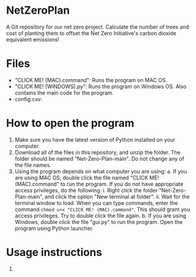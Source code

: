 # NetZeroPlan
A Git repository for our net zero project. Calculate the number of trees and cost of planting them to offset the Net Zero Initiative's carbon dioxide equivalent emissions!

# Files
- "CLICK ME! (MAC).command": Runs the program on MAC OS.
- "CLICK ME! (WINDOWS).py": Runs the program on Windows OS. Also contains the main code for the program.
- config.csv: 

# How to open the program

1. Make sure you have the latest version of Python installed on your computer.
2. Download all of the files in this repository, and unzip the folder. The folder should be named "Net-Zero-Plan-main". Do not change any of the file names.
3. Using the program depends on what computer you are using:
  a. If you are using MAC OS, double click the file named "CLICK ME! (MAC).command" to run the program. If you do not have appropriate access privileges, do the following:
     i. Right click the folder "Net-Zero-Plan-main", and click the option "New terminal at folder".
     ii. Wait for the terminal window to load. When you can type commands, enter the command `chmod u+x "CLICK ME! (MAC).command"`. This should grant you access privileges. Try to double click the file again.
  b. If you are using Windows, double click the file "gui.py" to run the program. Open the program using Python launcher.

# Usage instructions

1. 
